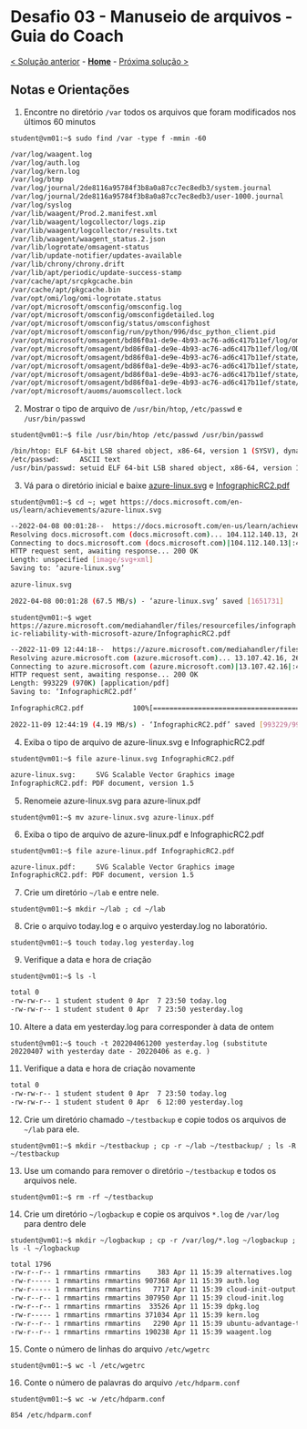 # Desafio 03 - Manuseio de arquivos - Guia do Coach

[< Solução anterior](./Solution-02.md) - **[Home](./README.md)** - [Próxima solução >](./Solution-04.md)

## Notas e Orientações
1. Encontre no diretório `/var` todos os arquivos que foram modificados nos últimos 60 minutos

`student@vm01:~$ sudo find /var -type f -mmin -60`

```bash
/var/log/waagent.log
/var/log/auth.log
/var/log/kern.log
/var/log/btmp
/var/log/journal/2de8116a95784f3b8a0a87cc7ec8edb3/system.journal
/var/log/journal/2de8116a95784f3b8a0a87cc7ec8edb3/user-1000.journal
/var/log/syslog
/var/lib/waagent/Prod.2.manifest.xml
/var/lib/waagent/logcollector/logs.zip
/var/lib/waagent/logcollector/results.txt
/var/lib/waagent/waagent_status.2.json
/var/lib/logrotate/omsagent-status
/var/lib/update-notifier/updates-available
/var/lib/chrony/chrony.drift
/var/lib/apt/periodic/update-success-stamp
/var/cache/apt/srcpkgcache.bin
/var/cache/apt/pkgcache.bin
/var/opt/omi/log/omi-logrotate.status
/var/opt/microsoft/omsconfig/omsconfig.log
/var/opt/microsoft/omsconfig/omsconfigdetailed.log
/var/opt/microsoft/omsconfig/status/omsconfighost
/var/opt/microsoft/omsconfig/run/python/996/dsc_python_client.pid
/var/opt/microsoft/omsagent/bd86f0a1-de9e-4b93-ac76-ad6c417b11ef/log/omsagent.log
/var/opt/microsoft/omsagent/bd86f0a1-de9e-4b93-ac76-ad6c417b11ef/log/ODSIngestion.status
/var/opt/microsoft/omsagent/bd86f0a1-de9e-4b93-ac76-ad6c417b11ef/state/omsconfig.log.auditd_plugin.pos
/var/opt/microsoft/omsagent/bd86f0a1-de9e-4b93-ac76-ad6c417b11ef/state/out_oms_audit.b5dc259ad4ddf7131.buffer
/var/opt/microsoft/omsagent/bd86f0a1-de9e-4b93-ac76-ad6c417b11ef/state/out_oms_common.b5dc258e41778160b.buffer
/var/opt/microsoft/omsagent/bd86f0a1-de9e-4b93-ac76-ad6c417b11ef/state/omsconfig.log.auditd_dsc_log.pos
/var/opt/microsoft/auoms/auomscollect.lock
```

2. Mostrar o tipo de arquivo de `/usr/bin/htop`, `/etc/passwd` e `/usr/bin/passwd`

`student@vm01:~$ file /usr/bin/htop /etc/passwd /usr/bin/passwd`

```bash
/bin/htop: ELF 64-bit LSB shared object, x86-64, version 1 (SYSV), dynamically linked, interpreter /lib64/ld-linux-x86-64.so.2, BuildID[sha1]=732986edd7d25415061c74c17cb3db139bee2775, for GNU/Linux 3.2.0, stripped
/etc/passwd:     ASCII text
/usr/bin/passwd: setuid ELF 64-bit LSB shared object, x86-64, version 1 (SYSV), dynamically linked, interpreter /lib64/ld-linux-x86-64.so.2, BuildID[sha1]=6af93256cb810d90b2f96fc052b05b43b954f5b2, for GNU/Linux 3.2.0, stripped
```

3. Vá para o diretório inicial e baixe [azure-linux.svg](https://docs.microsoft.com/en-us/learn/achievements/azure-linux.svg) e [InfographicRC2.pdf](https://azure.microsoft.com/mediahandler/files/resourcefiles/infographic-reliability-with-microsoft-azure/InfographicRC2.pdf)

`student@vm01:~$ cd ~; wget https://docs.microsoft.com/en-us/learn/achievements/azure-linux.svg`

```bash
--2022-04-08 00:01:28--  https://docs.microsoft.com/en-us/learn/achievements/azure-linux.svg
Resolving docs.microsoft.com (docs.microsoft.com)... 104.112.140.13, 2600:1419:bc00:493::353e, 2600:1419:bc00:48e::353e
Connecting to docs.microsoft.com (docs.microsoft.com)|104.112.140.13|:443... connected.
HTTP request sent, awaiting response... 200 OK
Length: unspecified [image/svg+xml]
Saving to: ‘azure-linux.svg’

azure-linux.svg                                                           [ <=>                                                                                                                                                                      ]   1.58M  --.-KB/s    in 0.02s

2022-04-08 00:01:28 (67.5 MB/s) - ‘azure-linux.svg’ saved [1651731]
```

`student@vm01:~$ wget https://azure.microsoft.com/mediahandler/files/resourcefiles/infographic-reliability-with-microsoft-azure/InfographicRC2.pdf`

```bash
--2022-11-09 12:44:18--  https://azure.microsoft.com/mediahandler/files/resourcefiles/infographic-reliability-with-microsoft-azure/InfographicRC2.pdf
Resolving azure.microsoft.com (azure.microsoft.com)... 13.107.42.16, 2620:1ec:21::16
Connecting to azure.microsoft.com (azure.microsoft.com)|13.107.42.16|:443... connected.
HTTP request sent, awaiting response... 200 OK
Length: 993229 (970K) [application/pdf]
Saving to: ‘InfographicRC2.pdf’

InfographicRC2.pdf            100%[=================================================>] 969.95K  4.19MB/s    in 0.2s

2022-11-09 12:44:19 (4.19 MB/s) - ‘InfographicRC2.pdf’ saved [993229/993229]
```

4. Exiba o tipo de arquivo de azure-linux.svg e InfographicRC2.pdf

`student@vm01:~$ file azure-linux.svg InfographicRC2.pdf`

```bash
azure-linux.svg:     SVG Scalable Vector Graphics image
InfographicRC2.pdf: PDF document, version 1.5
```

5. Renomeie azure-linux.svg para azure-linux.pdf

`student@vm01:~$ mv azure-linux.svg azure-linux.pdf`

6. Exiba o tipo de arquivo de azure-linux.pdf e InfographicRC2.pdf

`student@vm01:~$ file azure-linux.pdf InfographicRC2.pdf`

```bash
azure-linux.pdf:     SVG Scalable Vector Graphics image
InfographicRC2.pdf: PDF document, version 1.5
```

7. Crie um diretório `~/lab` e entre nele.

`student@vm01:~$ mkdir ~/lab ; cd ~/lab`

8. Crie o arquivo today.log e o arquivo yesterday.log no laboratório.

`student@vm01:~$ touch today.log yesterday.log`

9. Verifique a data e hora de criação

`student@vm01:~$ ls -l`

```bash
total 0
-rw-rw-r-- 1 student student 0 Apr  7 23:50 today.log
-rw-rw-r-- 1 student student 0 Apr  7 23:50 yesterday.log
```

10. Altere a data em yesterday.log para corresponder à data de ontem

`student@vm01:~$ touch -t 202204061200 yesterday.log (substitute 20220407 with yesterday date - 20220406 as e.g. )`

11. Verifique a data e hora de criação novamente

```bash
total 0
-rw-rw-r-- 1 student student 0 Apr  7 23:50 today.log
-rw-rw-r-- 1 student student 0 Apr  6 12:00 yesterday.log
```

12. Crie um diretório chamado `~/testbackup` e copie todos os arquivos de `~/lab` para ele.

`student@vm01:~$ mkdir ~/testbackup ; cp -r ~/lab ~/testbackup/ ; ls -R  ~/testbackup`

13. Use um comando para remover o diretório `~/testbackup` e todos os arquivos nele.

`student@vm01:~$ rm -rf ~/testbackup `

14. Crie um diretório `~/logbackup` e copie os arquivos `*.log` de `/var/log` para dentro dele

`student@vm01:~$ mkdir ~/logbackup ; cp -r /var/log/*.log ~/logbackup ; ls -l ~/logbackup`

```bash
total 1796
-rw-r--r-- 1 rmmartins rmmartins    383 Apr 11 15:39 alternatives.log
-rw-r----- 1 rmmartins rmmartins 907368 Apr 11 15:39 auth.log
-rw-r----- 1 rmmartins rmmartins   7717 Apr 11 15:39 cloud-init-output.log
-rw-r--r-- 1 rmmartins rmmartins 307950 Apr 11 15:39 cloud-init.log
-rw-r--r-- 1 rmmartins rmmartins  33526 Apr 11 15:39 dpkg.log
-rw-r----- 1 rmmartins rmmartins 371034 Apr 11 15:39 kern.log
-rw-r--r-- 1 rmmartins rmmartins   2290 Apr 11 15:39 ubuntu-advantage-timer.log
-rw-r--r-- 1 rmmartins rmmartins 190238 Apr 11 15:39 waagent.log
```

15. Conte o número de linhas do arquivo `/etc/wgetrc`

`student@vm01:~$ wc -l /etc/wgetrc`

16. Conte o número de palavras do arquivo `/etc/hdparm.conf`

`student@vm01:~$ wc -w /etc/hdparm.conf`

```bash
854 /etc/hdparm.conf
```
